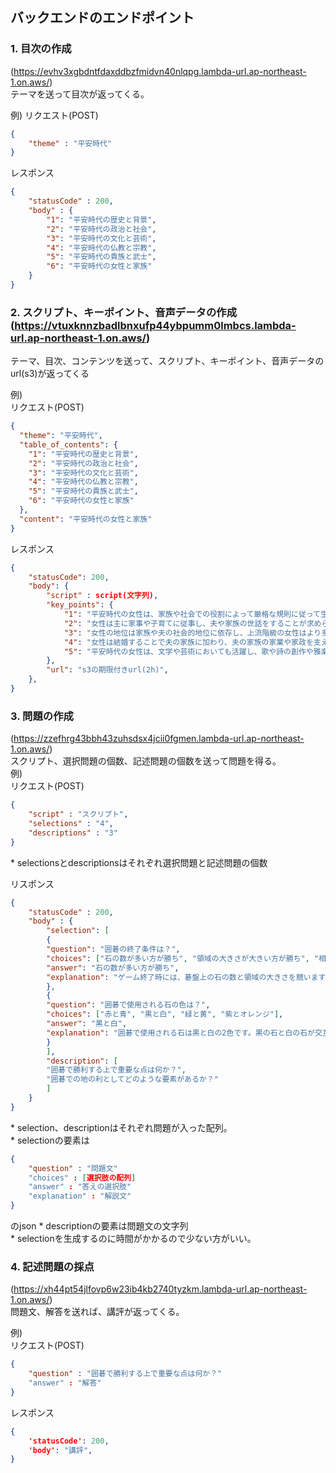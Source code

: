 ## バックエンドのエンドポイント

### 1. 目次の作成  
(https://evhv3xgbdntfdaxddbzfmidvn40nlqpg.lambda-url.ap-northeast-1.on.aws/)  
テーマを送って目次が返ってくる。

例)
リクエスト(POST)
```json
{
    "theme" : "平安時代"
}
```
レスポンス
```json
{
    "statusCode" : 200,
    "body" : {
        "1": "平安時代の歴史と背景",
        "2": "平安時代の政治と社会",
        "3": "平安時代の文化と芸術",
        "4": "平安時代の仏教と宗教",
        "5": "平安時代の貴族と武士",
        "6": "平安時代の女性と家族"
    }
}
```
### 2. スクリプト、キーポイント、音声データの作成  (https://vtuxknnzbadlbnxufp44ybpumm0lmbcs.lambda-url.ap-northeast-1.on.aws/)  
テーマ、目次、コンテンツを送って、スクリプト、キーポイント、音声データのurl(s3)が返ってくる  

例)  
リクエスト(POST)
```json
{
  "theme": "平安時代",
  "table_of_contents": {
    "1": "平安時代の歴史と背景",
    "2": "平安時代の政治と社会",
    "3": "平安時代の文化と芸術",
    "4": "平安時代の仏教と宗教",
    "5": "平安時代の貴族と武士",
    "6": "平安時代の女性と家族"
  },
  "content": "平安時代の女性と家族"
}
```

レスポンス
```json
{        
    "statusCode": 200,
    "body": {
        "script" : script(文字列),
        "key_points": {
            "1": "平安時代の女性は、家族や社会での役割によって厳格な規則に従って生活していました。",
            "2": "女性は主に家事や子育てに従事し、夫や家族の世話をすることが求められました。",
            "3": "女性の地位は家族や夫の社会的地位に依存し、上流階級の女性はより多くの自由を享受することができました。",
            "4": "女性は結婚することで夫の家族に加わり、夫の家族の家業や家政を支える役割を果たしました。",
            "5": "平安時代の女性は、文学や芸術においても活躍し、歌や詩の創作や雅楽の演奏などに参加する機会もありました。"
        },
        "url": "s3の期限付きurl(2h)",
    },
}
```

### 3. 問題の作成  
(https://zzefhrg43bbh43zuhsdsx4jcii0fgmen.lambda-url.ap-northeast-1.on.aws/)  
スクリプト、選択問題の個数、記述問題の個数を送って問題を得る。  
例)  
リクエスト(POST)
```json
{
    "script" : "スクリプト",
    "selections" : "4",
    "descriptions" : "3"
}
```
\* selectionsとdescriptionsはそれぞれ選択問題と記述問題の個数  
  
  
リスポンス
```json
{
    "statusCode" : 200,
    "body" : {
        "selection": [
        {
        "question": "囲碁の終了条件は？",
        "choices": ["石の数が多い方が勝ち", "領域の大きさが大きい方が勝ち", "相手の石を全て取った方が勝ち", "自分の石を全て配置した方が勝ち"],
        "answer": "石の数が多い方が勝ち",
        "explanation": "ゲーム終了時には、碁盤上の石の数と領域の大きさを競いますが、囲碁の終了条件は石の数が多い方が勝つことです。領域の大きさも重要ですが、石の数が決定的な要素となります。"
        },
        {
        "question": "囲碁で使用される石の色は？",
        "choices": ["赤と青", "黒と白", "緑と黄", "紫とオレンジ"],
        "answer": "黒と白",
        "explanation": "囲碁で使用される石は黒と白の2色です。黒の石と白の石が交互に碁盤上に配置されます。石の色でプレイヤーを区別することができます。"
        }
        ],
        "description": [
        "囲碁で勝利する上で重要な点は何か？",
        "囲碁での地の利としてどのような要素があるか？"
        ]
    }
}
```

\* selection、descriptionはそれぞれ問題が入った配列。  
\* selectionの要素は
```json
{
    "question" : "問題文"
    "choices" : [選択肢の配列]
    "answer" : "答えの選択肢"
    "explanation" : "解説文"
}
```
のjson
\* descriptionの要素は問題文の文字列  
\* selectionを生成するのに時間がかかるので少ない方がいい。  

### 4. 記述問題の採点  
(https://xh44pt54jlfovp6w23ib4kb2740tyzkm.lambda-url.ap-northeast-1.on.aws/)  
問題文、解答を送れば、講評が返ってくる。  

例)  
リクエスト(POST)
```json
{
    "question" : "囲碁で勝利する上で重要な点は何か？"
    "answer" : "解答"
}
```
レスポンス
```json
{        
    'statusCode': 200,
    'body': "講評",
}
```